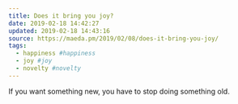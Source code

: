 ```yaml
---
title: Does it bring you joy?
date: 2019-02-18 14:42:27
updated: 2019-02-18 14:43:16
source: https://maeda.pm/2019/02/08/does-it-bring-you-joy/
tags:
  - happiness #happiness
  - joy #joy
  - novelty #novelty
---
```

If you want something new, you have to stop doing something old.